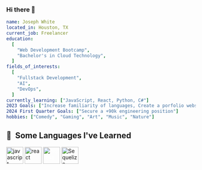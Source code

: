 ### Hi there 👋

<!--
**Joseph-WhiteSWE/Joseph-WhiteSWE** is a ✨ _special_ ✨ repository because its `README.md` (this file) appears on your GitHub profile.

Here are some ideas to get you started:

- 🔭 I’m currently working on ...
- 🌱 I’m currently learning ...
- 👯 I’m looking to collaborate on ...
- 🤔 I’m looking for help with ...
- 💬 Ask me about ...
- 📫 How to reach me: ...
- 😄 Pronouns: ...
- ⚡ Fun fact: ...
-->

```yaml
name: Joseph White
located_in: Houston, TX
current_job: Freelancer
education:
  [
    "Web Development Bootcamp",
    "Bachelor's in Cloud Technology",
  ]
fields_of_interests:
  [
    "Fullstack Development",
    "AI",
    "DevOps",
  ]
currently_learning: ["JavaScript, React, Python, C#"]
2023 Goals: ["Increase familiarity of languages, Create a porfolio website, Create a mobile app"]
2024 First Quarter Goals: ["Secure a +90k engineering position"]
hobbies: ["Comedy", "Gaming", "Art", "Music", "Nature"]
```

<h2> 🧠 &nbsp;Some Languages I've Learned</h2>
<p align="left">
<img src="https://cdn.jsdelivr.net/gh/devicons/devicon/icons/javascript/javascript-original.svg" alt="javascript" width="45" height="45"/>
<img src="https://cdn.jsdelivr.net/gh/devicons/devicon/icons/react/react-original.svg" alt="react" width="45" height="45"/>
<img src="https://cdn.jsdelivr.net/gh/devicons/devicon/icons/express/express-original-wordmark.svg" alt="express" width="45" height="45" style="color:white;"/>
<img src="https://cdn.jsdelivr.net/gh/devicons/devicon/icons/sequelize/sequelize-original.svg" alt="Sequelize" width="45" height="45"/>
</p>
